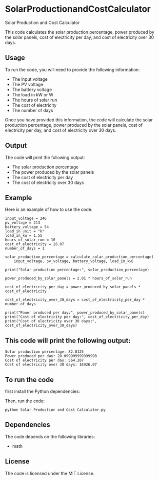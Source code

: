 # SolarProductionandCostCalculator


Solar Production and Cost Calculator

This code calculates the solar production percentage, power produced by the solar panels, cost of electricity per day, and cost of electricity over 30 days.

## **Usage**

To run the code, you will need to provide the following information:

- The input voltage
- The PV voltage
- The battery voltage
- The load in kW or W
- The hours of solar run
- The cost of electricity
- The number of days

Once you have provided this information, the code will calculate the solar production percentage, power produced by the solar panels, cost of electricity per day, and cost of electricity over 30 days.

## **Output**

The code will print the following output:

- The solar production percentage
- The power produced by the solar panels
- The cost of electricity per day
- The cost of electricity over 30 days


## **Example**
Here is an example of how to use the code:
```
input_voltage = 246
pv_voltage = 213
battery_voltage = 54
load_in_unit = "k"
load_in_kw = 1.55
hours_of_solar_run = 10
cost_of_electricity = 28.07
number_of_days = 1

solar_production_percentage = calculate_solar_production_percentage(
    input_voltage, pv_voltage, battery_voltage, load_in_kw)

print("Solar production percentage:", solar_production_percentage)

power_produced_by_solar_panels = 2.01 * hours_of_solar_run

cost_of_electricity_per_day = power_produced_by_solar_panels * cost_of_electricity

cost_of_electricity_over_30_days = cost_of_electricity_per_day * number_of_days

print("Power produced per day:", power_produced_by_solar_panels)
print("Cost of electricity per day:", cost_of_electricity_per_day)
print("Cost of electricity over 30 days:", cost_of_electricity_over_30_days)
```
## **This code will print the following output:**
```
Solar production percentage: 82.8125
Power produced per day: 20.099999999999998
Cost of electricity per day: 564.207
Cost of electricity over 30 days: 16926.07
```

## **To run the code** 
first install the Python dependencies:

Then, run the code:
```
python Solar Production and Cost Calculator.py
```
## **Dependencies**
The code depends on the following libraries:
- math

## **License**
The code is licensed under the MIT License.
